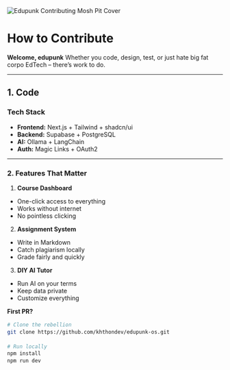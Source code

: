 <img src="../../assets/edupunk-os-contributing@2x.png" srcset="../../assets/edupunk-os-contributing@1x.png 1x, ../../assets/edupunk-os-contributing@2x.png 2x" alt="Edupunk Contributing Mosh Pit Cover">

# How to Contribute  
**Welcome, edupunk**
Whether you code, design, test, or just hate big fat corpo EdTech – there’s work to do.

---

## 1. **Code**  
### Tech Stack
- **Frontend:** Next.js + Tailwind + shadcn/ui
- **Backend:** Supabase + PostgreSQL
- **AI:** Ollama + LangChain
- **Auth:** Magic Links + OAuth2

---

### 2. **Features That Matter**
1. **Course Dashboard**
- One-click access to everything
- Works without internet
- No pointless clicking

2. **Assignment System**
- Write in Markdown
- Catch plagiarism locally
- Grade fairly and quickly

3. **DIY AI Tutor**
- Run AI on your terms
- Keep data private
- Customize everything

**First PR?**  
```bash
# Clone the rebellion  
git clone https://github.com/khthondev/edupunk-os.git

# Run locally  
npm install  
npm run dev
```